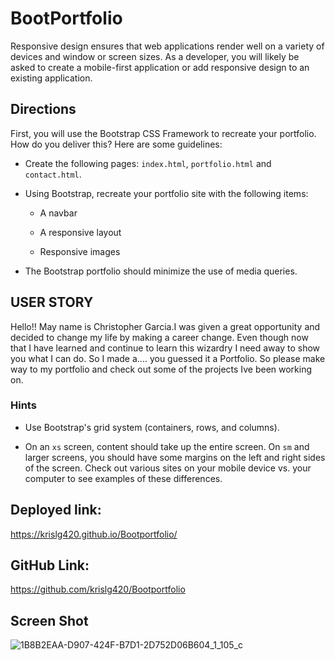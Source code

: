 #                                          BootPortfolio


Responsive design ensures that web applications render well on a variety of devices and window or screen sizes. As a developer, you will likely be asked to create a mobile-first application or add responsive design to an existing application. 


## Directions

First, you will use the Bootstrap CSS Framework to recreate your portfolio. How do you deliver this? Here are some guidelines:

* Create the following pages: `index.html`, `portfolio.html` and `contact.html`.

* Using Bootstrap, recreate your portfolio site with the following items:

   * A navbar

   * A responsive layout

   * Responsive images

* The Bootstrap portfolio should minimize the use of media queries.

                              
                                        
                                        
## USER STORY



 Hello!! May name is Christopher Garcia.I was given a great opportunity and decided to change my life by making a career change. Even though now that I have learned and continue to learn this wizardry I need away to show you what I can do. So I made a.... you guessed it a Portfolio. So please make way to my portfolio and check out some of the projects Ive been working on.  



### Hints

* Use Bootstrap's grid system (containers, rows, and columns).

* On an `xs` screen, content should take up the entire screen. On `sm` and larger screens, you should have some margins on the left and right sides of the screen. Check out various sites on your mobile device vs. your computer to see examples of these differences.

## Deployed link:
https://krislg420.github.io/Bootportfolio/

## GitHub Link:
https://github.com/krislg420/Bootportfolio



## Screen Shot                             

![1B8B2EAA-D907-424F-B7D1-2D752D06B604_1_105_c](https://user-images.githubusercontent.com/57952065/72195967-cf2de500-33da-11ea-8925-d263ed20855d.jpeg)





